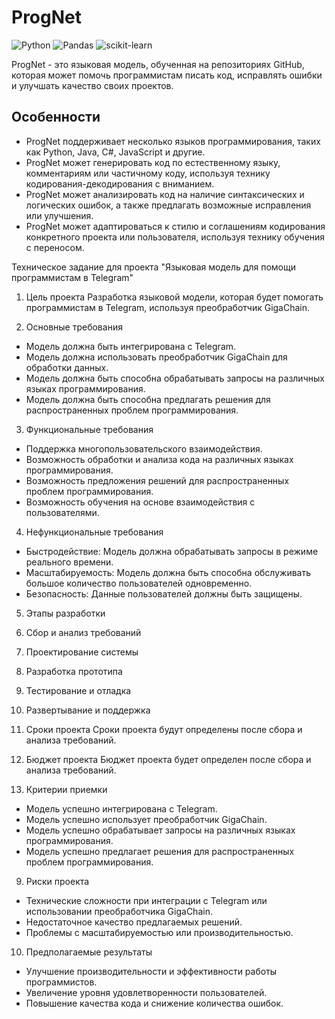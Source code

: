 # ProgNet

![Python](https://img.shields.io/badge/python-3670A0?style=for-the-badge&logo=python&logoColor=ffdd54)
![Pandas](https://img.shields.io/badge/pandas-%23150458.svg?style=for-the-badge&logo=pandas&logoColor=white)
![scikit-learn](https://img.shields.io/badge/scikit--learn-%23F7931E.svg?style=for-the-badge&logo=scikit-learn&logoColor=white)

ProgNet - это языковая модель, обученная на репозиториях GitHub, которая может помочь программистам писать код, исправлять ошибки и улучшать качество своих проектов.
 
## Особенности
 
- ProgNet поддерживает несколько языков программирования, таких как Python, Java, C#, JavaScript и другие.
- ProgNet может генерировать код по естественному языку, комментариям или частичному коду, используя технику кодирования-декодирования с вниманием.
- ProgNet может анализировать код на наличие синтаксических и логических ошибок, а также предлагать возможные исправления или улучшения.
- ProgNet может адаптироваться к стилю и соглашениям кодирования конкретного проекта или пользователя, используя технику обучения с переносом.

Техническое задание для проекта "Языковая модель для помощи программистам в Telegram"

1. Цель проекта
Разработка языковой модели, которая будет помогать программистам в Telegram, используя преобработчик GigaChain.

2. Основные требования
- Модель должна быть интегрирована с Telegram.
- Модель должна использовать преобработчик GigaChain для обработки данных.
- Модель должна быть способна обрабатывать запросы на различных языках программирования.
- Модель должна быть способна предлагать решения для распространенных проблем программирования.

3. Функциональные требования
- Поддержка многопользовательского взаимодействия.
- Возможность обработки и анализа кода на различных языках программирования.
- Возможность предложения решений для распространенных проблем программирования.
- Возможность обучения на основе взаимодействия с пользователями.

4. Нефункциональные требования
- Быстродействие: Модель должна обрабатывать запросы в режиме реального времени.
- Масштабируемость: Модель должна быть способна обслуживать большое количество пользователей одновременно.
- Безопасность: Данные пользователей должны быть защищены.

5. Этапы разработки
1. Сбор и анализ требований
2. Проектирование системы
3. Разработка прототипа
4. Тестирование и отладка
5. Развертывание и поддержка

6. Сроки проекта
Сроки проекта будут определены после сбора и анализа требований.

7. Бюджет проекта
Бюджет проекта будет определен после сбора и анализа требований.

8. Критерии приемки
- Модель успешно интегрирована с Telegram.
- Модель успешно использует преобработчик GigaChain.
- Модель успешно обрабатывает запросы на различных языках программирования.
- Модель успешно предлагает решения для распространенных проблем программирования.

9. Риски проекта
- Технические сложности при интеграции с Telegram или использовании преобработчика GigaChain.
- Недостаточное качество предлагаемых решений.
- Проблемы с масштабируемостью или производительностью.

10. Предполагаемые результаты
- Улучшение производительности и эффективности работы программистов.
- Увеличение уровня удовлетворенности пользователей.
- Повышение качества кода и снижение количества ошибок.
  

